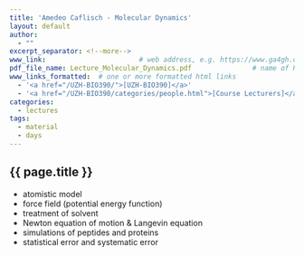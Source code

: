 ```yaml
---
title: 'Amedeo Caflisch - Molecular Dynamics'
layout: default
author:
  - ""
excerpt_separator: <!--more-->
www_link: 						# web address, e.g. https://www.ga4gh.org; auto-linked
pdf_file_name: Lecture_Molecular_Dynamics.pdf				# name of PDF (no path) somewhere in "assets"; auto-linked
www_links_formatted:  # one or more formatted html links
  - '<a href="/UZH-BIO390/">[UZH-BIO390]</a>'
  - '<a href="/UZH-BIO390/categories/people.html">[Course Lecturers]</a>'
categories:
  - lectures
tags:
  - material
  - days
---
```


## {{ page.title }}

* atomistic model
* force field (potential energy function)
* treatment of solvent
* Newton equation of motion & Langevin equation
* simulations of peptides and proteins
* statistical error and systematic error

<!--more-->

